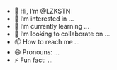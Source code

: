 - 👋 Hi, I’m @LZKSTN
- 👀 I’m interested in ...
- 🌱 I’m currently learning ...
- 💞️ I’m looking to collaborate on ...
- 📫 How to reach me ...
- 😄 Pronouns: ...
- ⚡ Fun fact: ...

<!---
LZKSTN/LZKSTN is a ✨ special ✨ repository because its `README.md` (this file) appears on your GitHub profile.
You can click the Preview link to take a look at your changes.
--->
